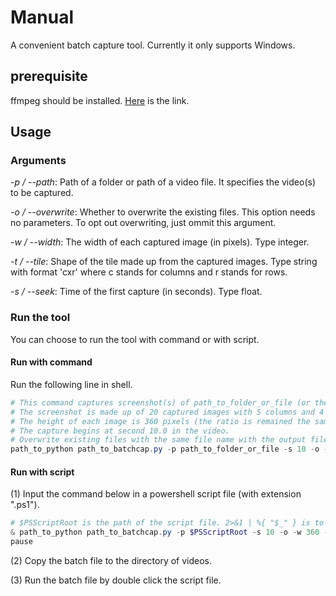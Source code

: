 # Manual

A convenient batch capture tool. Currently it only supports Windows.

## prerequisite

ffmpeg should be installed. [Here](https://ffmpeg.org/download.html) is the link.

## Usage

### Arguments

*-p / --path*: Path of a folder or path of a video file. It specifies the video(s) to be captured.

*-o / --overwrite*: Whether to overwrite the existing files. This option needs no parameters. To opt out overwriting, just ommit this argument.

*-w / --width*: The width of each captured image (in pixels). Type integer.

*-t / --tile*: Shape of the tile made up from the captured images. Type string with format 'cxr' where c stands for columns and r stands for rows.

*-s / --seek*: Time of the first capture (in seconds). Type float.

### Run the tool

You can choose to run the tool with command or with script.

#### Run with command

Run the following line in shell.

```powershell
# This command captures screenshot(s) of path_to_folder_or_file (or the videos under the folder).
# The screenshot is made up of 20 captured images with 5 columns and 4 rows.
# The height of each image is 360 pixels (the ratio is remained the same as the video).
# The capture begins at second 10.0 in the video.
# Overwrite existing files with the same file name with the output files.
path_to_python path_to_batchcap.py -p path_to_folder_or_file -s 10 -o -w 360 -t 5x4
```

#### Run with script

(1) Input the command below in a powershell script file (with extension ".ps1").

```powershell
# $PSScriptRoot is the path of the script file. 2>&1 | %{ "$_" } is to mute NativeCommandError output.
& path_to_python path_to_batchcap.py -p $PSScriptRoot -s 10 -o -w 360 -t 5x4 2>&1 | %{ "$_" }
pause
```

(2) Copy the batch file to the directory of videos.

(3) Run the batch file by double click the script file.
